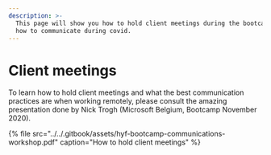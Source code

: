 ```yaml
---
description: >-
  This page will show you how to hold client meetings during the bootcamp and
  how to communicate during covid.
---
```


# Client meetings

To learn how to hold client meetings and what the best communication practices are when working remotely, please consult the amazing presentation done by Nick Trogh \(Microsoft Belgium, Bootcamp November 2020\). 

{% file src="../../.gitbook/assets/hyf-bootcamp-communications-workshop.pdf" caption="How to hold client meetings" %}


